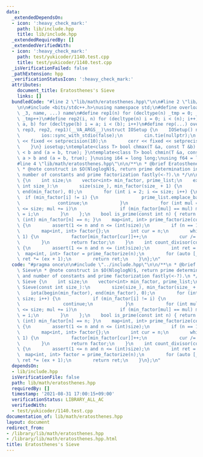 ```yaml
---
data:
  _extendedDependsOn:
  - icon: ':heavy_check_mark:'
    path: lib/include.hpp
    title: lib/include.hpp
  _extendedRequiredBy: []
  _extendedVerifiedWith:
  - icon: ':heavy_check_mark:'
    path: test/yukicoder/1140.test.cpp
    title: test/yukicoder/1140.test.cpp
  _isVerificationFailed: false
  _pathExtension: hpp
  _verificationStatusIcon: ':heavy_check_mark:'
  attributes:
    document_title: Eratosthenes's Sieve
    links: []
  bundledCode: "#line 2 \"lib/math/eratosthenes.hpp\"\n\n#line 2 \"lib/include.hpp\"\
    \n\n#include <bits/stdc++.h>\nusing namespace std;\n#define overload3(_1, _2,\
    \ _3, name, ...) name\n#define rep1(n) for (decltype(n) _tmp = 0; _tmp < (n);\
    \ _tmp++)\n#define rep2(i, n) for (decltype(n) i = 0; i < (n); i++)\n#define rep3(i,\
    \ a, b) for (decltype(b) i = a; i < (b); i++)\n#define rep(...) overload3(__VA_ARGS__,\
    \ rep3, rep2, rep1)(__VA_ARGS__)\nstruct IOSetup {\n    IOSetup() noexcept {\n\
    \        ios::sync_with_stdio(false);\n        cin.tie(nullptr);\n        cout\
    \ << fixed << setprecision(10);\n        cerr << fixed << setprecision(10);\n\
    \    }\n} iosetup;\ntemplate<class T> bool chmax(T &a, const T &b) { return a\
    \ < b and (a = b, true); }\ntemplate<class T> bool chmin(T &a, const T &b) { return\
    \ a > b and (a = b, true); }\nusing i64 = long long;\nusing f64 = long double;\n\
    #line 4 \"lib/math/eratosthenes.hpp\"\n\n/**\n * @brief Eratosthenes's Sieve\n\
    \ * @note construct in $O(NloglogN)$, return prime determination in $O(1)$ and\
    \ number of constants and prime factorization fastly(<-?).\n */\n\nstruct Sieve\
    \ {\n    int size;\n    vector<int> min_factor, prime_list;\n    explicit Sieve(const\
    \ int size_):\n        size(size_), min_factor(size_ + 1) {\n        iota(begin(min_factor),\
    \ end(min_factor), 0);\n        for (int i = 2; i <= size; i++) {\n          \
    \  if (min_factor[i] != i) {\n                prime_list.emplace_back(i);\n  \
    \              continue;\n            }\n            for (int mul = i * 2; mul\
    \ <= size; mul += i)\n                if (min_factor[mul] == mul) min_factor[mul]\
    \ = i;\n        }\n    };\n    bool is_prime(const int n) { return n >= 2 and\
    \ (int) min_factor[n] == n; }\n    map<int, int> prime_factorize(const int n)\
    \ {\n        assert(1 <= n and n <= (int)size);\n        if (n == 1) return {};\n\
    \        map<int, int> factor{};\n        int cur = n;\n        while (cur !=\
    \ 1) {\n            factor[min_factor[cur]]++;\n            cur /= min_factor[cur];\n\
    \        }\n        return factor;\n    }\n    int count_divisor(const int n)\
    \ {\n        assert(1 <= n and n <= (int)size);\n        int ret = 1;\n      \
    \  map<int, int> factor = prime_factorize(n);\n        for (auto [_, ex]: factor)\
    \ ret *= (ex + 1);\n        return ret;\n    }\n};\n"
  code: "#pragma once\n\n#include \"../include.hpp\"\n\n/**\n * @brief Eratosthenes's\
    \ Sieve\n * @note construct in $O(NloglogN)$, return prime determination in $O(1)$\
    \ and number of constants and prime factorization fastly(<-?).\n */\n\nstruct\
    \ Sieve {\n    int size;\n    vector<int> min_factor, prime_list;\n    explicit\
    \ Sieve(const int size_):\n        size(size_), min_factor(size_ + 1) {\n    \
    \    iota(begin(min_factor), end(min_factor), 0);\n        for (int i = 2; i <=\
    \ size; i++) {\n            if (min_factor[i] != i) {\n                prime_list.emplace_back(i);\n\
    \                continue;\n            }\n            for (int mul = i * 2; mul\
    \ <= size; mul += i)\n                if (min_factor[mul] == mul) min_factor[mul]\
    \ = i;\n        }\n    };\n    bool is_prime(const int n) { return n >= 2 and\
    \ (int) min_factor[n] == n; }\n    map<int, int> prime_factorize(const int n)\
    \ {\n        assert(1 <= n and n <= (int)size);\n        if (n == 1) return {};\n\
    \        map<int, int> factor{};\n        int cur = n;\n        while (cur !=\
    \ 1) {\n            factor[min_factor[cur]]++;\n            cur /= min_factor[cur];\n\
    \        }\n        return factor;\n    }\n    int count_divisor(const int n)\
    \ {\n        assert(1 <= n and n <= (int)size);\n        int ret = 1;\n      \
    \  map<int, int> factor = prime_factorize(n);\n        for (auto [_, ex]: factor)\
    \ ret *= (ex + 1);\n        return ret;\n    }\n};\n"
  dependsOn:
  - lib/include.hpp
  isVerificationFile: false
  path: lib/math/eratosthenes.hpp
  requiredBy: []
  timestamp: '2021-08-31 17:00:15+09:00'
  verificationStatus: LIBRARY_ALL_AC
  verifiedWith:
  - test/yukicoder/1140.test.cpp
documentation_of: lib/math/eratosthenes.hpp
layout: document
redirect_from:
- /library/lib/math/eratosthenes.hpp
- /library/lib/math/eratosthenes.hpp.html
title: Eratosthenes's Sieve
---
```

